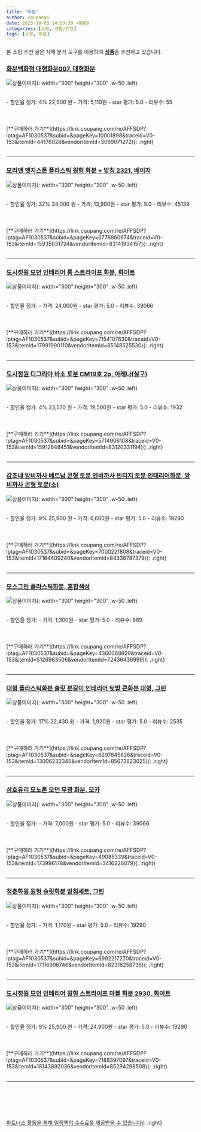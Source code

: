 ```yaml
---
title: "화분"
author: coupang6
date: 2023-10-03 14:59:39 +0800
categories: [쇼핑, 생활/건강]
tags: [쇼핑, 화분]
---
```


본 쇼핑 추천 글은 자체 분석 도구를 이용하여 [**상품**](https://link.coupang.com/a/bao1ui)을 추천하고 있습니다.

### [화분백화점 대형화분007, 대형화분](https://link.coupang.com/re/AFFSDP?lptag=AF1030537&subid=&pageKey=10001898&traceid=V0-153&itemId=44176028&vendorItemId=3069071272)

![상품이미지](https://thumbnail6.coupangcdn.com/thumbnails/remote/230x230ex/image/vendor_inventory/images/2016/11/25/10/9/4069facc-57f7-440d-a46b-a9f886f7c037.jpg){: width="300" height="300" .w-50 .left}


<br>
- 할인율 정가: 4%  22,500   원
- 가격: 5,110원
- star 평가: 5.0
- 리뷰수: 55
<br>
<br>
<br>
<br>
[**구매하러 가기**](https://link.coupang.com/re/AFFSDP?lptag=AF1030537&subid=&pageKey=10001898&traceid=V0-153&itemId=44176028&vendorItemId=3069071272){: .right}
<br>
<br>

---

### [모리앤 엣지스톤 플라스틱 원형 화분 + 받침 2321, 베이지](https://link.coupang.com/re/AFFSDP?lptag=AF1030537&subid=&pageKey=6778860674&traceid=V0-153&itemId=15935031724&vendorItemId=83141934157)

![상품이미지](https://thumbnail6.coupangcdn.com/thumbnails/remote/230x230ex/image/rs_quotation_api/xr3t4ihm/d952754e7f7f4d6780cbd32c2e0e8b16.jpg){: width="300" height="300" .w-50 .left}


<br>
- 할인율 정가: 32%  34,000   원
- 가격: 13,900원
- star 평가: 5.0
- 리뷰수: 45139
<br>
<br>
<br>
<br>
[**구매하러 가기**](https://link.coupang.com/re/AFFSDP?lptag=AF1030537&subid=&pageKey=6778860674&traceid=V0-153&itemId=15935031724&vendorItemId=83141934157){: .right}
<br>
<br>

---

### [도시정원 모던 인테리어 롱 스트라이프 화분, 화이트](https://link.coupang.com/re/AFFSDP?lptag=AF1030537&subid=&pageKey=7154107630&traceid=V0-153&itemId=17991990110&vendorItemId=85148525530)

![상품이미지](https://thumbnail10.coupangcdn.com/thumbnails/remote/230x230ex/image/rs_quotation_api/xmqxsfid/c5ba04111e0f433eb33a8e34f12886f2.jpg){: width="300" height="300" .w-50 .left}


<br>
- 할인율 정가: 
- 가격: 24,000원
- star 평가: 5.0
- 리뷰수: 39066
<br>
<br>
<br>
<br>
[**구매하러 가기**](https://link.coupang.com/re/AFFSDP?lptag=AF1030537&subid=&pageKey=7154107630&traceid=V0-153&itemId=17991990110&vendorItemId=85148525530){: .right}
<br>
<br>

---

### [도시정원 디그리아 바소 토분 CM19호 2p, 아레나(살구)](https://link.coupang.com/re/AFFSDP?lptag=AF1030537&subid=&pageKey=5714906108&traceid=V0-153&itemId=15912848451&vendorItemId=83120331194)

![상품이미지](https://thumbnail8.coupangcdn.com/thumbnails/remote/230x230ex/image/retail/images/2022/09/14/15/3/e7aeb927-7b15-4828-bca9-b516c3cae168.jpg){: width="300" height="300" .w-50 .left}


<br>
- 할인율 정가: 4%  23,570   원
- 가격: 19,500원
- star 평가: 5.0
- 리뷰수: 1932
<br>
<br>
<br>
<br>
[**구매하러 가기**](https://link.coupang.com/re/AFFSDP?lptag=AF1030537&subid=&pageKey=5714906108&traceid=V0-153&itemId=15912848451&vendorItemId=83120331194){: .right}
<br>
<br>

---

### [갑조네 앙비까사 베트남 콘형 토분 엔비까사 빈티지 토분 인테리어화분, 앙비까사 콘형 토분(소)](https://link.coupang.com/re/AFFSDP?lptag=AF1030537&subid=&pageKey=7000221808&traceid=V0-153&itemId=17164409240&vendorItemId=84336787379)

![상품이미지](https://thumbnail6.coupangcdn.com/thumbnails/remote/230x230ex/image/vendor_inventory/a669/f42d5fe8957409fc5c42f23cef2624f815da9ac3ab2a49ee8dd920d11845.jpg){: width="300" height="300" .w-50 .left}


<br>
- 할인율 정가: 9%  25,900   원
- 가격: 6,600원
- star 평가: 5.0
- 리뷰수: 19290
<br>
<br>
<br>
<br>
[**구매하러 가기**](https://link.coupang.com/re/AFFSDP?lptag=AF1030537&subid=&pageKey=7000221808&traceid=V0-153&itemId=17164409240&vendorItemId=84336787379){: .right}
<br>
<br>

---

### [모스그린 플라스틱화분, 혼합색상](https://link.coupang.com/re/AFFSDP?lptag=AF1030537&subid=&pageKey=4360068829&traceid=V0-153&itemId=5126963506&vendorItemId=72436436999)

![상품이미지](https://thumbnail8.coupangcdn.com/thumbnails/remote/230x230ex/image/vendor_inventory/3a2d/3a5c61131f6fcf6beb2567648860818b92ec1cf5710bb8de9ea346df62cf.jpg){: width="300" height="300" .w-50 .left}


<br>
- 할인율 정가: 
- 가격: 1,300원
- star 평가: 5.0
- 리뷰수: 889
<br>
<br>
<br>
<br>
[**구매하러 가기**](https://link.coupang.com/re/AFFSDP?lptag=AF1030537&subid=&pageKey=4360068829&traceid=V0-153&itemId=5126963506&vendorItemId=72436436999){: .right}
<br>
<br>

---

### [대형 플라스틱화분 슬릿 분갈이 인테리어 텃밭 큰화분 대형, 그린](https://link.coupang.com/re/AFFSDP?lptag=AF1030537&subid=&pageKey=6297845826&traceid=V0-153&itemId=13006232345&vendorItemId=85673823025)

![상품이미지](https://thumbnail6.coupangcdn.com/thumbnails/remote/230x230ex/image/vendor_inventory/de54/1230e771b2cb2011e2ce5560c75ee2cd8a60686f787841ba8404b84bfbbc.jpg){: width="300" height="300" .w-50 .left}


<br>
- 할인율 정가: 17%  22,430   원
- 가격: 1,920원
- star 평가: 5.0
- 리뷰수: 2535
<br>
<br>
<br>
<br>
[**구매하러 가기**](https://link.coupang.com/re/AFFSDP?lptag=AF1030537&subid=&pageKey=6297845826&traceid=V0-153&itemId=13006232345&vendorItemId=85673823025){: .right}
<br>
<br>

---

### [삼호유리 모노톤 모던 무광 화분, 모카](https://link.coupang.com/re/AFFSDP?lptag=AF1030537&subid=&pageKey=49085339&traceid=V0-153&itemId=173996178&vendorItemId=3416226079)

![상품이미지](https://thumbnail10.coupangcdn.com/thumbnails/remote/230x230ex/image/product/image/vendoritem/2018/11/16/3416226079/8bb8d022-5572-4c0b-8797-19fa2793be48.jpg){: width="300" height="300" .w-50 .left}


<br>
- 할인율 정가: 
- 가격: 7,000원
- star 평가: 5.0
- 리뷰수: 39066
<br>
<br>
<br>
<br>
[**구매하러 가기**](https://link.coupang.com/re/AFFSDP?lptag=AF1030537&subid=&pageKey=49085339&traceid=V0-153&itemId=173996178&vendorItemId=3416226079){: .right}
<br>
<br>

---

### [청춘화원 원형 슬릿화분 받침세트, 그린](https://link.coupang.com/re/AFFSDP?lptag=AF1030537&subid=&pageKey=6992217270&traceid=V0-153&itemId=17116996746&vendorItemId=82318258736)

![상품이미지](https://thumbnail8.coupangcdn.com/thumbnails/remote/230x230ex/image/vendor_inventory/0e92/b952b57ca0a134dd9e0f9125e6905cd478318997b3aef8e1569b58903ef7.jpg){: width="300" height="300" .w-50 .left}


<br>
- 할인율 정가: 
- 가격: 1,170원
- star 평가: 5.0
- 리뷰수: 19290
<br>
<br>
<br>
<br>
[**구매하러 가기**](https://link.coupang.com/re/AFFSDP?lptag=AF1030537&subid=&pageKey=6992217270&traceid=V0-153&itemId=17116996746&vendorItemId=82318258736){: .right}
<br>
<br>

---

### [도시정원 모던 인테리어 원형 스트라이프 마블 화분 2930, 화이트](https://link.coupang.com/re/AFFSDP?lptag=AF1030537&subid=&pageKey=7188397097&traceid=V0-153&itemId=18143892036&vendorItemId=85294298508)

![상품이미지](https://thumbnail6.coupangcdn.com/thumbnails/remote/230x230ex/image/rs_quotation_api/jac36adb/aa2541e374fa43beb8032765080b1516.jpg){: width="300" height="300" .w-50 .left}


<br>
- 할인율 정가: 9%  25,900   원
- 가격: 24,900원
- star 평가: 5.0
- 리뷰수: 19290
<br>
<br>
<br>
<br>
[**구매하러 가기**](https://link.coupang.com/re/AFFSDP?lptag=AF1030537&subid=&pageKey=7188397097&traceid=V0-153&itemId=18143892036&vendorItemId=85294298508){: .right}
<br>
<br>

---
<br><br><br><br><br> [파트너스 활동을 통해 일정액의 수수료를 제공받을 수 있습니다](https://link.coupang.com/a/bao1ui){: .right}